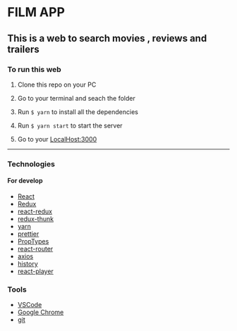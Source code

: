 # FILM APP

## This is a web to search movies , reviews and trailers

### To run this web

1. Clone this repo on your PC

2. Go to your terminal and seach the folder

3. Run `$ yarn` to install all the dependencies

4. Run `$ yarn start` to start the server

5. Go to your [LocalHost:3000](http://localhost:3000)

---

### Technologies

#### For develop

* [React](https://reactjs.org)
* [Redux](https://redux.js.org/)
* [react-redux](https://github.com/reduxjs/react-redux)
* [redux-thunk](https://github.com/reduxjs/redux-thunk)
* [yarn](https://yarnpkg.com/)
* [prettier](https://prettier.io)
* [PropTypes](https://www.npmjs.com/package/prop-types)
* [react-router](https://www.npmjs.com/package/react-router)
* [axios](https://www.npmjs.com/package/axios)
* [history](https://www.npmjs.com/package/history)
* [react-player](https://www.npmjs.com/package/react-player)

### Tools

* [VSCode](https://code.visualstudio.com/)
* [Google Chrome](https://www.google.com/chrome/)
* [git](https://git-scm.com/)